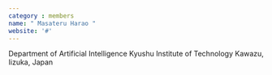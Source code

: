 ```yaml
---
category : members
name: " Masateru Harao " 
website: '#'
---
```

Department of Artificial Intelligence
Kyushu Institute of Technology
Kawazu, Iizuka, Japan

